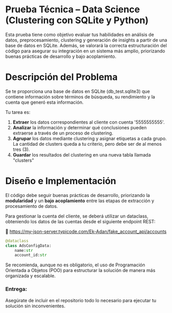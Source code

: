 # Prueba Técnica – Data Science (Clustering con SQLite y Python)
Esta prueba tiene como objetivo evaluar tus habilidades en análisis de datos, preprocesamiento, clustering y generación de insights a partir de una base de datos en SQLite. Además, se valorará la correcta estructuración del código para asegurar su integración en un sistema más amplio, priorizando buenas prácticas de desarrollo y bajo acoplamiento.

# Descripción del Problema
Se te proporciona una base de datos en SQLite (db_test.sqlite3) que contiene información sobre términos de búsqueda, su rendimiento y la cuenta que generó esta información.

Tu tarea es:

1. **Extraer** los datos correspondientes al cliente con cuenta '5555555555'.
2. **Analizar** la información y determinar qué conclusiones pueden extraerse a través de un proceso de clustering.
3. **Agrupar** los datos mediante clustering y asignar etiquetas a cada grupo. La cantidad de clusters queda a tu criterio, pero debe ser de al menos tres (3).
4. **Guardar** los resultados del clustering en una nueva tabla llamada "clusters"

# Diseño e Implementación
El código debe seguir buenas prácticas de desarrollo, priorizando la **modularidad** y un **bajo acoplamiento** entre las etapas de extracción y procesamiento de datos.

Para gestionar la cuenta del cliente, se deberá utilizar un dataclass, obteniendo los datos de las cuentas desde el siguiente endpoint REST:

🔗 https://my-json-server.typicode.com/Ek-Adan/fake_account_api/accounts

```python
@dataclass
class AdsConfigData:
    name:str
    account_id:str
```

Se recomienda, aunque no es obligatorio, el uso de Programación Orientada a Objetos (POO) para estructurar la solución de manera más organizada y escalable.

### Entrega:
Asegúrate de incluir en el repositorio todo lo necesario para ejecutar tu solución sin inconvenientes.
